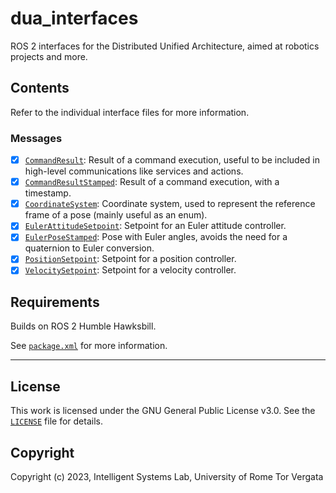 # dua_interfaces

ROS 2 interfaces for the Distributed Unified Architecture, aimed at robotics projects and more.

## Contents

Refer to the individual interface files for more information.

### Messages

- [x] [`CommandResult`](msg/CommandResult.msg): Result of a command execution, useful to be included in high-level communications like services and actions.
- [x] [`CommandResultStamped`](msg/CommandResultStamped.msg): Result of a command execution, with a timestamp.
- [x] [`CoordinateSystem`](msg/CoordinateSystem.msg): Coordinate system, used to represent the reference frame of a pose (mainly useful as an enum).
- [x] [`EulerAttitudeSetpoint`](msg/EulerAttitudeSetpoint.msg): Setpoint for an Euler attitude controller.
- [x] [`EulerPoseStamped`](msg/EulerPoseStamped.msg): Pose with Euler angles, avoids the need for a quaternion to Euler conversion.
- [x] [`PositionSetpoint`](msg/PositionSetpoint.msg): Setpoint for a position controller.
- [x] [`VelocitySetpoint`](msg/VelocitySetpoint.msg): Setpoint for a velocity controller.

## Requirements

Builds on ROS 2 Humble Hawksbill.

See [`package.xml`](package.xml) for more information.

---

## License

This work is licensed under the GNU General Public License v3.0. See the [`LICENSE`](LICENSE) file for details.

## Copyright

Copyright (c) 2023, Intelligent Systems Lab, University of Rome Tor Vergata
